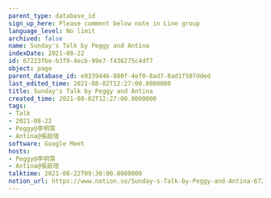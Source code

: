 ```yaml
---
parent_type: database_id
sign_up_here: Please comment below note in Line group
language_level: No limit
archived: false
name: Sunday's Talk by Peggy and Antina
indexDate: 2021-08-22
id: 67223fbe-b3f9-4ecb-99e7-f436275c4df7
object: page
parent_database_id: e9339446-880f-4ef0-8ad7-8ad1f507dded
last_edited_time: 2021-08-02T12:27:00.0000000
title: Sunday's Talk by Peggy and Antina
created_time: 2021-08-02T12:27:00.0000000
tags:
- Talk
- 2021-08-22
- Peggy@李明霈
- Antina@張庭瑄
software: Google Meet
hosts:
- Peggy@李明霈
- Antina@張庭瑄
talktime: 2021-08-22T09:30:00.0000000
notion_url: https://www.notion.so/Sunday-s-Talk-by-Peggy-and-Antina-67223fbeb3f94ecb99e7f436275c4df7
---
```







